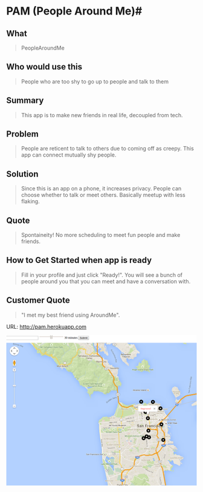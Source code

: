 # PAM (People Around Me)#

## What ##
  > PeopleAroundMe

## Who would use this ##
  > People who are too shy to go up to people and talk to them

## Summary ##
  > This app is to make new friends in real life, decoupled from tech.

## Problem ##
  > People are reticent to talk to others due to coming off as creepy. This app can connect mutually shy people.

## Solution ##
  > Since this is an app on a phone, it increases privacy. People can choose whether to talk or meet others. Basically meetup with less flaking.

## Quote ##
  > Spontaineity! No more scheduling to meet fun people and make friends.

## How to Get Started when app is ready ##
  > Fill in your profile and just click "Ready!". You will see a bunch of people around you that you can meet and have a conversation with.

## Customer Quote ##
  > "I met my best friend using AroundMe".

URL: http://pam.herokuapp.com

<img src="screenshot.png" alt="Screenshot of app">